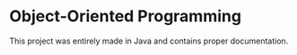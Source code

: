 # Object-Oriented Programming
This project was entirely made in Java and contains proper documentation.

